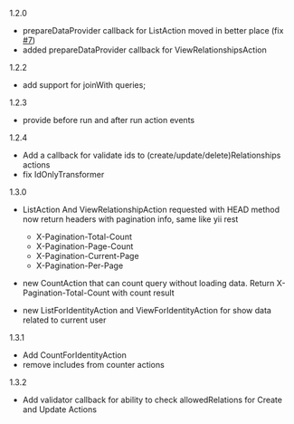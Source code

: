 1.2.0  
  - prepareDataProvider callback for ListAction moved in better place (fix [#7](https://github.com/Insolita/yii2-fractal/pull/8))
  - added prepareDataProvider callback for ViewRelationshipsAction
  
1.2.2 
  - add support for joinWith queries;
  
1.2.3
  - provide before run and after run action events
  
1.2.4
 - Add a callback for validate ids to (create/update/delete)Relationships actions
 - fix IdOnlyTransformer

1.3.0
 - ListAction And ViewRelationshipAction requested with HEAD method now return headers with pagination info, same 
   like yii rest 
    - X-Pagination-Total-Count
    - X-Pagination-Page-Count
    - X-Pagination-Current-Page
    - X-Pagination-Per-Page
   
 - new CountAction that can count query without loading data. Return X-Pagination-Total-Count with count result

 - new ListForIdentityAction and ViewForIdentityAction for show data related to current user

1.3.1
  - Add CountForIdentityAction
  - remove includes from counter actions

1.3.2
  - Add validator callback for ability to check allowedRelations for Create and Update Actions